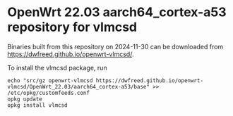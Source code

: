 OpenWrt 22.03 aarch64_cortex-a53 repository for vlmcsd
========

Binaries built from this repository on 2024-11-30 can be downloaded from <https://dwfreed.github.io/openwrt-vlmcsd/>.

To install the vlmcsd package, run

```
echo "src/gz openwrt-vlmcsd https://dwfreed.github.io/openwrt-vlmcsd/OpenWrt_22.03/aarch64_cortex-a53/base" >> /etc/opkg/customfeeds.conf
opkg update
opkg install vlmcsd
```
